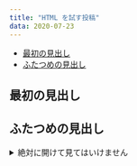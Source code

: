 ```yaml
---
title: "HTML を試す投稿"
data: 2020-07-23
---
```


<ul>
    <li><a href="#最初の見出し">最初の見出し</a></li>
    <li><a href="#ふたつめの見出し">ふたつめの見出し</a></li>
</ul>

<h2 id="最初の見出し">最初の見出し</h2>

<h2 id="ふたつめの見出し">ふたつめの見出し</h2>

<details>
    <summary>絶対に開けて見てはいけません</summary>
    見ないでと言ったのに見てしまいましたね〜
</details>
